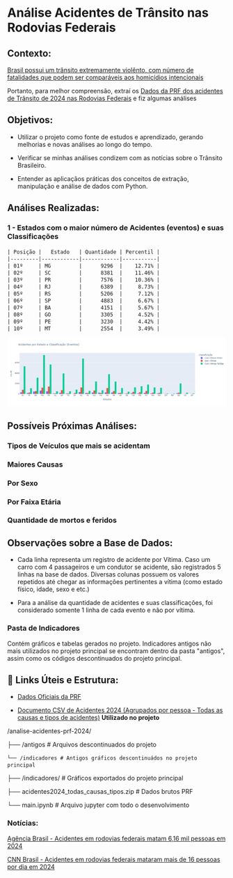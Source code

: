 # Análise Acidentes de Trânsito nas Rodovias Federais


## Contexto:

[Brasil possui um trânsito extremamente violênto, com número de fatalidades que podem ser comparáveis aos homicídios intencionais](https://mundologistica.com.br/noticias/brasil-e-o-quinto-pais-com-transito-mais-perigoso-do-mundo#:~:text=O%20Brasil%20%C3%A9%20o%20quinto,cada%2010%20km%20de%20rodovias.)

Portanto, para melhor compreensão, extraí os [Dados da PRF dos acidentes de Trânsito de 2024 nas Rodovias Federais](https://www.gov.br/prf/pt-br/acesso-a-informacao/dados-abertos/dados-abertos-da-prf) e fiz algumas análises


## Objetivos:

- Utilizar o projeto como fonte de estudos e aprendizado, gerando melhorias e novas análises ao longo do tempo.

- Verificar se minhas análises condizem com as notícias sobre o Trânsito Brasileiro.

- Entender as aplicaçãos práticas dos conceitos de extração, manipulação e análise de dados com Python.

## Análises Realizadas:

### **1 - Estados com o maior número de Acidentes (eventos) e suas Classificações**

    | Posição |   Estado   | Quantidade | Percentil |
    |---------|------------|------------|-----------|
    | 01º     | MG         |      9296  |    12.71% |
    | 02º     | SC         |      8381  |    11.46% |
    | 03º     | PR         |      7576  |    10.36% |
    | 04º     | RJ         |      6389  |     8.73% |
    | 05º     | RS         |      5206  |     7.12% |
    | 06º     | SP         |      4883  |     6.67% |
    | 07º     | BA         |      4151  |     5.67% |
    | 08º     | GO         |      3305  |     4.52% |
    | 09º     | PE         |      3230  |     4.42% |
    | 10º     | MT         |      2554  |     3.49% |

![Acidentes por Estado e Classificação](indicadores/hist_acidentes_estado.png)

## Possíveis Próximas Análises:

### **Tipos de Veículos que mais se acidentam**

### **Maiores Causas**

### **Por Sexo**

### **Por Faixa Etária**

### **Quantidade de mortos e feridos**

## Observações sobre a Base de Dados:

- Cada linha representa um registro de acidente por Vítima. Caso um carro com 4 passageiros e um condutor se acidente, são registrados 5 linhas na base de dados. Diversas colunas possuem os valores repetidos até chegar as informações pertinentes a vítima (como estado físico, idade, sexo e etc.)

- Para a análise da quantidade de acidentes e suas classificações, foi considerado somente 1 linha de cada evento e não por vítima.

### Pasta de Indicadores

Contém gráficos e tabelas gerados no projeto.
Indicadores antigos não mais utilizados no projeto principal se encontram dentro da pasta "antigos", assim como os códigos descontinuados do projeto principal.

## 🔗 Links Úteis e Estrutura: 
  
- [Dados Oficiais da PRF](https://www.gov.br/prf/pt-br/acesso-a-informacao/dados-abertos/dados-abertos-da-prf)

- [Documento CSV de Acidentes 2024 (Agrupados por pessoa - Todas as causas e tipos de acidentes)](https://drive.google.com/file/d/14qBOhrE1gioVtuXgxkCJ9kCA8YtUGXKA/view) **Utilizado no projeto**
 

/analise-acidentes-prf-2024/

├── /antigos # Arquivos descontinuados do projeto

    └── /indicadores # Antigos gráficos descontinuádos no projeto principal

├── /indicadores/ # Gráficos exportados do projeto principal

├── acidentes2024_todas_causas_tipos.zip # Dados brutos PRF

└── main.ipynb # Arquivo jupyter com todo o desenvolvimento

### Notícias:

[Agência Brasil - Acidentes em rodovias federais matam 6,16 mil pessoas em 2024](https://agenciabrasil.ebc.com.br/geral/noticia/2025-04/acidentes-em-rodovias-federais-matam-616-mil-pessoas-em-2024#:~:text=As%20unidades%20federativas%20que%20se,de%207%2C6%20mil%20sinistros.
)

[CNN Brasil - Acidentes em rodovias federais mataram mais de 16 pessoas por dia em 2024](https://www.cnnbrasil.com.br/nacional/brasil/acidentes-em-rodovias-federais-mataram-mais-de-16-pessoas-por-dia-em-2024/
)